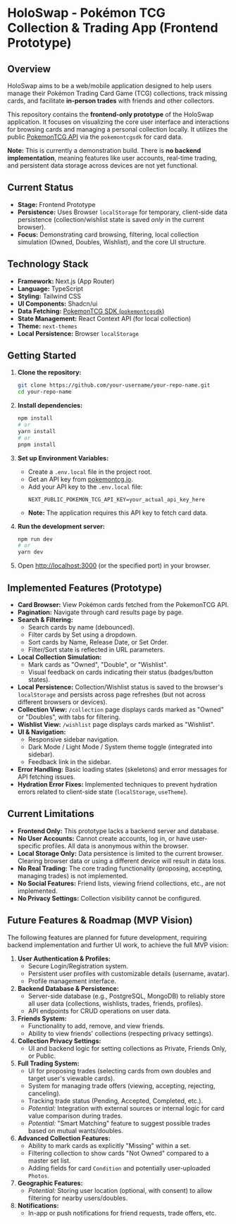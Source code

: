 # HoloSwap - Pokémon TCG Collection & Trading App (Frontend Prototype)

## Overview

HoloSwap aims to be a web/mobile application designed to help users manage their Pokémon Trading Card Game (TCG) collections, track missing cards, and facilitate **in-person trades** with friends and other collectors.

This repository contains the **frontend-only prototype** of the HoloSwap application. It focuses on visualizing the core user interface and interactions for browsing cards and managing a personal collection locally. It utilizes the public [PokemonTCG API](https://pokemontcg.io/) via the `pokemontcgsdk` for card data.

**Note:** This is currently a demonstration build. There is **no backend implementation**, meaning features like user accounts, real-time trading, and persistent data storage across devices are not yet functional.

## Current Status

*   **Stage:** Frontend Prototype
*   **Persistence:** Uses Browser `localStorage` for temporary, client-side data persistence (collection/wishlist state is saved *only* in the current browser).
*   **Focus:** Demonstrating card browsing, filtering, local collection simulation (Owned, Doubles, Wishlist), and the core UI structure.

## Technology Stack

*   **Framework:** Next.js (App Router)
*   **Language:** TypeScript
*   **Styling:** Tailwind CSS
*   **UI Components:** Shadcn/ui
*   **Data Fetching:** [PokemonTCG SDK (`pokemontcgsdk`)](https://github.com/PokemonTCG/pokemon-tcg-sdk-javascript)
*   **State Management:** React Context API (for local collection)
*   **Theme:** `next-themes`
*   **Local Persistence:** Browser `localStorage`

## Getting Started

1.  **Clone the repository:**
    ```bash
    git clone https://github.com/your-username/your-repo-name.git
    cd your-repo-name
    ```
2.  **Install dependencies:**
    ```bash
    npm install
    # or
    yarn install
    # or
    pnpm install
    ```
3.  **Set up Environment Variables:**
    *   Create a `.env.local` file in the project root.
    *   Get an API key from [pokemontcg.io](https://pokemontcg.io/).
    *   Add your API key to the `.env.local` file:
        ```
        NEXT_PUBLIC_POKEMON_TCG_API_KEY=your_actual_api_key_here
        ```
    *   **Note:** The application requires this API key to fetch card data.

4.  **Run the development server:**
    ```bash
    npm run dev
    # or
    yarn dev
    ```
5.  Open [http://localhost:3000](http://localhost:3000) (or the specified port) in your browser.

## Implemented Features (Prototype)

*   **Card Browser:** View Pokémon cards fetched from the PokemonTCG API.
*   **Pagination:** Navigate through card results page by page.
*   **Search & Filtering:**
    *   Search cards by name (debounced).
    *   Filter cards by Set using a dropdown.
    *   Sort cards by Name, Release Date, or Set Order.
    *   Filter/Sort state is reflected in URL parameters.
*   **Local Collection Simulation:**
    *   Mark cards as "Owned", "Double", or "Wishlist".
    *   Visual feedback on cards indicating their status (badges/button states).
*   **Local Persistence:** Collection/Wishlist status is saved to the browser's `localStorage` and persists across page refreshes (but not across different browsers or devices).
*   **Collection View:** `/collection` page displays cards marked as "Owned" or "Doubles", with tabs for filtering.
*   **Wishlist View:** `/wishlist` page displays cards marked as "Wishlist".
*   **UI & Navigation:**
    *   Responsive sidebar navigation.
    *   Dark Mode / Light Mode / System theme toggle (integrated into sidebar).
    *   Feedback link in the sidebar.
*   **Error Handling:** Basic loading states (skeletons) and error messages for API fetching issues.
*   **Hydration Error Fixes:** Implemented techniques to prevent hydration errors related to client-side state (`localStorage`, `useTheme`).

## Current Limitations

*   **Frontend Only:** This prototype lacks a backend server and database.
*   **No User Accounts:** Cannot create accounts, log in, or have user-specific profiles. All data is anonymous within the browser.
*   **Local Storage Only:** Data persistence is limited to the current browser. Clearing browser data or using a different device will result in data loss.
*   **No Real Trading:** The core trading functionality (proposing, accepting, managing trades) is not implemented.
*   **No Social Features:** Friend lists, viewing friend collections, etc., are not implemented.
*   **No Privacy Settings:** Collection visibility cannot be configured.

## Future Features & Roadmap (MVP Vision)

The following features are planned for future development, requiring backend implementation and further UI work, to achieve the full MVP vision:

1.  **User Authentication & Profiles:**
    *   Secure Login/Registration system.
    *   Persistent user profiles with customizable details (username, avatar).
    *   Profile management interface.
2.  **Backend Database & Persistence:**
    *   Server-side database (e.g., PostgreSQL, MongoDB) to reliably store all user data (collections, wishlists, trades, friends, profiles).
    *   API endpoints for CRUD operations on user data.
3.  **Friends System:**
    *   Functionality to add, remove, and view friends.
    *   Ability to view friends' collections (respecting privacy settings).
4.  **Collection Privacy Settings:**
    *   UI and backend logic for setting collections as Private, Friends Only, or Public.
5.  **Full Trading System:**
    *   UI for proposing trades (selecting cards from own doubles and target user's viewable cards).
    *   System for managing trade offers (viewing, accepting, rejecting, canceling).
    *   Tracking trade status (Pending, Accepted, Completed, etc.).
    *   *Potential:* Integration with external sources or internal logic for card value comparison during trades.
    *   *Potential:* "Smart Matching" feature to suggest possible trades based on mutual wants/doubles.
6.  **Advanced Collection Features:**
    *   Ability to mark cards as explicitly "Missing" within a set.
    *   Filtering collection to show cards "Not Owned" compared to a master set list.
    *   Adding fields for card `Condition` and potentially user-uploaded `Photos`.
7.  **Geographic Features:**
    *   *Potential:* Storing user location (optional, with consent) to allow filtering for nearby users/doubles.
8.  **Notifications:**
    *   In-app or push notifications for friend requests, trade offers, etc.